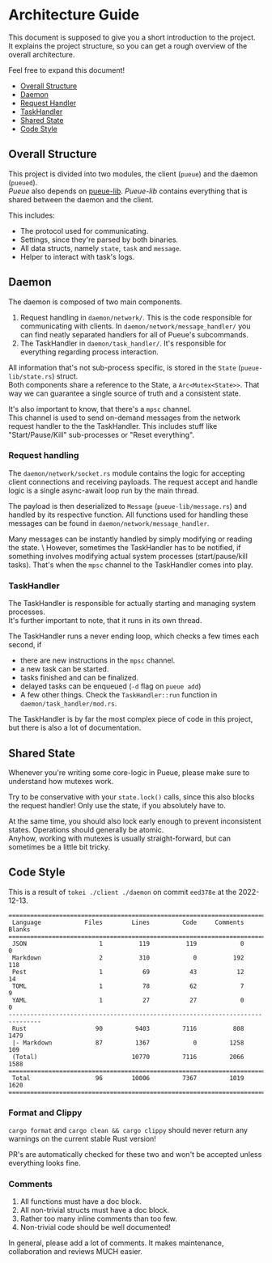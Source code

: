 # Architecture Guide

This document is supposed to give you a short introduction to the project. \
It explains the project structure, so you can get a rough overview of the overall architecture.

Feel free to expand this document!

- [Overall Structure](https://github.com/Nukesor/pueue/blob/main/ARCHITECTURE.md#overall-structure)
- [Daemon](https://github.com/Nukesor/pueue/blob/main/ARCHITECTURE.md#daemon)
- [Request Handler](https://github.com/Nukesor/pueue/blob/main/ARCHITECTURE.md#request-handler)
- [TaskHandler](https://github.com/Nukesor/pueue/blob/main/ARCHITECTURE.md#taskhandler)
- [Shared State](https://github.com/Nukesor/pueue/blob/main/ARCHITECTURE.md#shared-state)
- [Code Style](https://github.com/Nukesor/pueue/blob/main/ARCHITECTURE.md#code-style)

## Overall Structure

This project is divided into two modules, the client (`pueue`) and the daemon (`pueued`). \
_Pueue_ also depends on [pueue-lib](https://github.com/nukesor/pueue-lib).
_Pueue-lib_ contains everything that is shared between the daemon and the client.

This includes:

- The protocol used for communicating.
- Settings, since they're parsed by both binaries.
- All data structs, namely `state`, `task` and `message`.
- Helper to interact with task's logs.

## Daemon

The daemon is composed of two main components.

1. Request handling in `daemon/network/`.
    This is the code responsible for communicating with clients.
    In `daemon/network/message_handler/` you can find neatly separated handlers for all of Pueue's subcommands.
2. The TaskHandler in `daemon/task_handler/`.
    It's responsible for everything regarding process interaction.

All information that's not sub-process specific, is stored in the `State` (`pueue-lib/state.rs`) struct. \
Both components share a reference to the State, a `Arc<Mutex<State>>`.
That way we can guarantee a single source of truth and a consistent state.

It's also important to know, that there's a `mpsc` channel. \
This channel is used to send on-demand messages from the network request handler to the the TaskHandler.
This includes stuff like "Start/Pause/Kill" sub-processes or "Reset everything".

### Request handling

The `daemon/network/socket.rs` module contains the logic for accepting client connections and receiving payloads.
The request accept and handle logic is a single async-await loop run by the main thread.

The payload is then deserialized to `Message` (`pueue-lib/message.rs`) and handled by its respective function.
All functions used for handling these messages can be found in `daemon/network/message_handler`.

Many messages can be instantly handled by simply modifying or reading the state. \ 
However, sometimes the TaskHandler has to be notified, if something involves modifying actual system processes (start/pause/kill tasks).
That's when the `mpsc` channel to the TaskHandler comes into play.

### TaskHandler

The TaskHandler is responsible for actually starting and managing system processes. \
It's further important to note, that it runs in its own thread.

The TaskHandler runs a never ending loop, which checks a few times each second, if

- there are new instructions in the `mpsc` channel.
- a new task can be started.
- tasks finished and can be finalized.
- delayed tasks can be enqueued (`-d` flag on `pueue add`)
- A few other things. Check the `TaskHandler::run` function in `daemon/task_handler/mod.rs`.

The TaskHandler is by far the most complex piece of code in this project, but there is also a lot of documentation.

## Shared State

Whenever you're writing some core-logic in Pueue, please make sure to understand how mutexes work.

Try to be conservative with your `state.lock()` calls, since this also blocks the request handler!
Only use the state, if you absolutely have to.

At the same time, you should also lock early enough to prevent inconsistent states.
Operations should generally be atomic. \
Anyhow, working with mutexes is usually straight-forward, but can sometimes be a little bit tricky.

## Code Style

This is a result of `tokei ./client ./daemon` on commit `eed378e` at the 2022-12-13.

```
===============================================================================
 Language            Files        Lines         Code     Comments       Blanks
===============================================================================
 JSON                    1          119          119            0            0
 Markdown                2          310            0          192          118
 Pest                    1           69           43           12           14
 TOML                    1           78           62            7            9
 YAML                    1           27           27            0            0
-------------------------------------------------------------------------------
 Rust                   90         9403         7116          808         1479
 |- Markdown            87         1367            0         1258          109
 (Total)                          10770         7116         2066         1588
===============================================================================
 Total                  96        10006         7367         1019         1620
===============================================================================
```

### Format and Clippy

`cargo format` and `cargo clean && cargo clippy` should never return any warnings on the current stable Rust version!

PR's are automatically checked for these two and won't be accepted unless everything looks fine.

### Comments

1. All functions must have a doc block.
2. All non-trivial structs must have a doc block.
3. Rather too many inline comments than too few.
4. Non-trivial code should be well documented!

In general, please add a lot of comments. It makes maintenance, collaboration and reviews MUCH easier.
